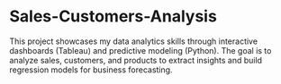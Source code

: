 # Sales-Customers-Analysis
This project showcases my data analytics skills through interactive dashboards (Tableau) and predictive modeling (Python).   The goal is to analyze sales, customers, and products to extract insights and build regression models for business forecasting.
